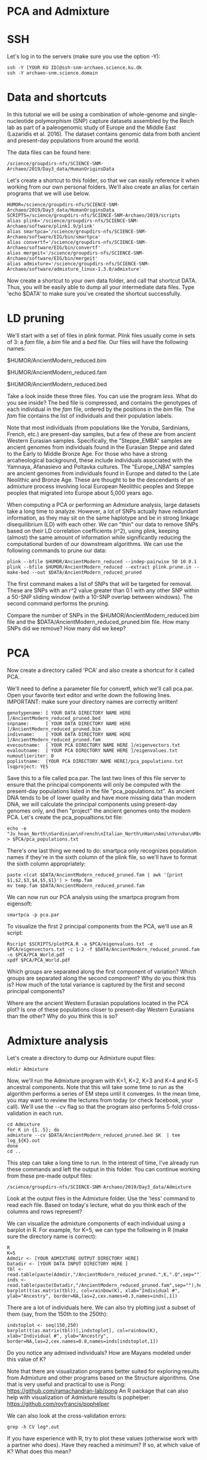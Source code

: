 PCA and Admixture
===============

# SSH

Let's log in to the servers (make sure you use the option -Y):

```
ssh -Y [YOUR KU ID]@ssh-snm-archaeo.science.ku.dk
ssh -Y archaeo-snm.science.domain
```

# Data and shortcuts

In this tutorial we will be using a combination of whole-genome and single-nucleotide polymorphism (SNP) capture datasets assembled by the Reich lab as part of a paleogenomic study of Europe and the Middle East (Lazaridis et al. 2016). The dataset contains genomic data from both ancient and present-day populations from around the world.

The data files can be found here:

```
/science/groupdirs-nfs/SCIENCE-SNM-Archaeo/2019/Day3_data/HumanOriginsData
```

Let's create a shortcut to this folder, so that we can easily reference it when working from our own personal folders. We'll also create an alias for certain programs that we will use  below.

```
HUMOR=/science/groupdirs-nfs/SCIENCE-SNM-Archaeo/2019/Day3_data/HumanOriginsData
SCRIPTS=/science/groupdirs-nfs/SCIENCE-SNM-Archaeo/2019/scripts
alias plink='/science/groupdirs-nfs/SCIENCE-SNM-Archaeo/software/plink1.9/plink'
alias smartpca='/science/groupdirs-nfs/SCIENCE-SNM-Archaeo/software/EIG/bin/smartpca'
alias convertf='/science/groupdirs-nfs/SCIENCE-SNM-Archaeo/software/EIG/bin/convertf'
alias mergeit='/science/groupdirs-nfs/SCIENCE-SNM-Archaeo/software/EIG/bin/mergeit'
alias admixture='/science/groupdirs-nfs/SCIENCE-SNM-Archaeo/software/admixture_linux-1.3.0/admixture'
```

Now create a shortcut to your own data folder, and call that shortcut DATA. Thus, you will be easily able to dump all your intermediate data files. Type 'echo $DATA' to make sure you've created the shortcut successfully.

# LD pruning

We'll start with a set of files in plink format. Plink files usually come in sets of 3: a *fam* file, a *bim* file and a *bed* file. Our files will have the following names:

$HUMOR/AncientModern_reduced.bim

$HUMOR/AncientModern_reduced.fam

$HUMOR/AncientModern_reduced.bed

Take a look inside these three files. You can use the program *less*. What do you see inside? The bed file is compressed, and contains the genotypes of each individual in the *fam* file, ordered by the positions in the *bim* file. The *fam* file contains the list of individuals and their population labels.

Note that most individuals (from populations like the Yoruba, Sardinians, French, etc.) are present-day samples, but a few of these are from ancient Western Eurasian samples. Specifically, the "Steppe_EMBA" samples are ancient genomes from individuals found in the Eurasian Steppe and dated to the Early to Middle Bronze Age. For those who have a strong arcaheological background, these include individuals associated with the Yamnaya, Afanasievo and Poltavka cultures. The "Europe_LNBA" samples are ancient genomes from individuals found in Europe and dated to the Late Neolithic and Bronze Age. These are thought to be the descendants of an admixture process involving local European Neolithic peoples and Steppe peoples that migrated into Europe about 5,000 years ago. 

When computing a PCA or performing an Admixture analysis, large datasets take a long time to analyze. However, a lot of SNPs actually have redundant information, as they may sit on the same haplotype and be in strong linkage disequilibrium (LD) with each other. We can "thin" our data to remove SNPs based on their LD correlation coefficients (r^2), using plink, keeping (almost) the same amount of information while significantly reducing the computational burden of our downstream algorithms. We can use the following commands to prune our data:

```
plink --bfile $HUMOR/AncientModern_reduced --indep-pairwise 50 10 0.1
plink --bfile $HUMOR/AncientModern_reduced --extract plink.prune.in --make-bed --out $DATA/AncientModern_reduced_pruned
```

The first command makes a list of SNPs that will be targeted for removal. These are SNPs with an r^2 value greater than 0.1 with any other SNP within a 50-SNP sliding window (with a 10-SNP overlap between windows). The second command performs the pruning.

Compare the number of SNPs in the $HUMOR/AncientModern_reduced.bim file and the $DATA/AncientModern_reduced_pruned.bim file. How many SNPs did we remove? How many did we keep?

# PCA

Now create a directory called 'PCA' and also create a shortcut for it called PCA.

We'll need to define a parameter file for convertf, which we'll call pca.par. Open your favorite text editor and write down the following lines. IMPORTANT: make sure your directory names are correctly written!

```
genotypename: [ YOUR DATA DIRECTORY NAME HERE ]/AncientModern_reduced_pruned.bed
snpname:      [ YOUR DATA DIRECTORY NAME HERE ]/AncientModern_reduced_pruned.bim
indivname:    [ YOUR DATA DIRECTORY NAME HERE ]/AncientModern_reduced_pruned.fam
evecoutname:  [ YOUR PCA DIRECTORY NAME HERE ]/eigenvectors.txt
evaloutname:  [ YOUR PCA DIRECTORY NAME HERE ]/eigenvalues.txt
numoutlieriter: 0
poplistname:  [YOUR PCA DIRECTORY NAME HERE]/pca_populations.txt
lsqproject: YES
```

Save this to a file called pca.par. The last two lines of this file server to ensure that the principal components will only be computed with the present-day populations listed in the file "pca_populations.txt". As ancient DNA tends to be of lower quality and have more missing data than modern DNA, we will calculate the principal components using present-day genomes only, and then "project" the ancient genomes onto the modern PCA. Let's create the pca_popualtions.txt file:

 ```
 echo -e "Ju_hoan_North\nSardinian\nFrench\nItalian_North\nHan\nAmi\nYoruba\nMbuti\nPapuan\nOrcadian\nMayan\nKaritiana" > $PCA/pca_populations.txt
 ```

There's one last thing we need to do: smartpca only recognizes population names if they're in the sixth column of the plink file, so we'll have to format the sixth column appropriately:

```
paste <(cat $DATA/AncientModern_reduced_pruned.fam | awk '{print $1,$2,$3,$4,$5,$1}') > temp.fam
mv temp.fam $DATA/AncientModern_reduced_pruned.fam
```

We can now run our PCA analysis using the smartpca program from eigensoft:

```
smartpca -p pca.par
```

To visualize the first 2 principal components from the PCA, we'll use an R script:

```
Rscript $SCRIPTS/plotPCA.R -a $PCA/eigenvalues.txt -e $PCA/eigenvectors.txt -c 1-2 -f $DATA/AncientModern_reduced_pruned.fam -o $PCA/PCA_World.pdf
xpdf $PCA/PCA_World.pdf
```

Which groups are separated along the first component of variation? Which groups are separated along the second component? Why do you think this is? How much of the total variance is captured by the first and second principal components?

Where are the ancient Western Eurasian populations located in the PCA plot? Is one of these populations closer to present-day Western Eurasians than the other? Why do you think this is so?


# Admixture analysis

Let's create a directory to dump our Admixture ouput files:

```
mkdir Admixture
```

Now, we'll run the Admixture program with K=1, K=2, K=3 and K=4 and K=5 ancestral components. Note that this will take some time to run as the algorithm performs a series of EM steps until it converges. In the mean time, you may want to review the lectures from today (or check facebook, your call). We'll use the --cv flag so that the program also performs 5-fold cross-validation in each run.

```
cd Admixture
for K in {1..5}; do
admixture --cv $DATA/AncientModern_reduced_pruned.bed $K  | tee log_${K}.out
done
cd ..
```

This step can take a long time to run. In the interest of time, I've already run these commands and left the output in this folder. You can continue working from these pre-made output files:

```
/science/groupdirs-nfs/SCIENCE-SNM-Archaeo/2019/Day3_data/Admixture
```

Look at the output files in the Admixture folder. Use the 'less' command to read each file. Based on today's lecture, what do you think each of the columns and rows represent?

We can visualize the admixture components of each individual using a barplot in R. For example, for K=5, we can type the following in R (make sure the directory name is correct):

```
R
K=5
Admdir <- [YOUR ADMIXTURE OUTPUT DIRECTORY HERE]
Datadir <- [YOUR DATA INPUT DIRECTORY HERE ] 
tbl <- read.table(paste(Admdir,"/AncientModern_reduced_pruned.",K,".Q",sep=""),header=FALSE)
inds <- read.table(paste(Datadir,"/AncientModern_reduced_pruned.fam",sep=""),header=FALSE) 
barplot(t(as.matrix(tbl)), col=rainbow(K), xlab="Individual #", ylab="Ancestry", border=NA,las=2,cex.names=0.3,names=inds[,1])
```

There are a lot of individuals here. We can also try plotting just a subset of them (say, from the 150th to the 250th):

```
indstoplot <- seq(150,250)
barplot(t(as.matrix(tbl))[,indstoplot], col=rainbow(K), xlab="Individual #", ylab="Ancestry", border=NA,las=2,cex.names=0.8,names=inds[indstoplot,1])
```

Do you notice any admixed individuals? How are Mayans modeled under this value of K?

Note that there are visualization programs better suited for exploring results from Admixture and other programs based on the Structure algorithms. One that is very useful and practical to use is Pong: https://github.com/ramachandran-lab/pong An R package that can also help with visualization of Admixture results is pophelper: https://github.com/royfrancis/pophelper

We can also look at the cross-validation errors:


```
grep -h CV log*.out
```

If you have experience with R, try to plot these values (otherwise work with a partner who does). Have they reached a minimum? If so, at which value of K? What does this mean?
